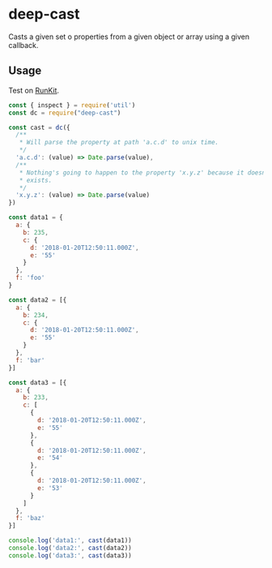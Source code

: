 # deep-cast

Casts a given set o properties from a given object or array using a given callback.


## Usage

Test on [RunKit](https://runkit.com/rwillians/deepcast-sample).

```js
const { inspect } = require('util')
const dc = require("deep-cast")

const cast = dc({
  /**
   * Will parse the property at path 'a.c.d' to unix time.
   */
  'a.c.d': (value) => Date.parse(value),  
  /**
   * Nothing's going to happen to the property 'x.y.z' because it doesn't
   * exists.
   */
  'x.y.z': (value) => Date.parse(value)
})

const data1 = {
  a: {
    b: 235,
    c: {
      d: '2018-01-20T12:50:11.000Z',
      e: '55'
    }
  },
  f: 'foo'
}

const data2 = [{
  a: {
    b: 234,
    c: {
      d: '2018-01-20T12:50:11.000Z',
      e: '55'
    }
  },
  f: 'bar'
}]

const data3 = [{
  a: {
    b: 233,
    c: [
      {
        d: '2018-01-20T12:50:11.000Z',
        e: '55'
      },
      {
        d: '2018-01-20T12:50:11.000Z',
        e: '54'
      },
      {
        d: '2018-01-20T12:50:11.000Z',
        e: '53'
      }
    ]
  },
  f: 'baz'
}]

console.log('data1:', cast(data1))
console.log('data2:', cast(data2))
console.log('data3:', cast(data3))
```
